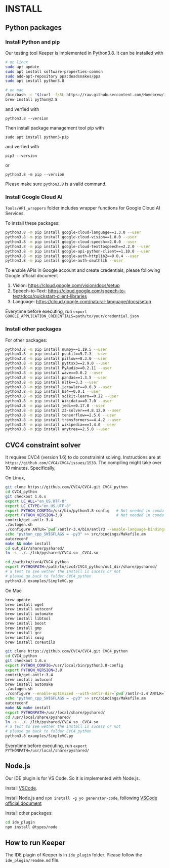 # INSTALL



## Python packages

### Install Python and pip

Our testing tool Keeper is implemented in Python3.8. It can be installed with

```bash
# on linux
sudo apt update
sudo apt install software-properties-common
sudo add-apt-repository ppa:deadsnakes/ppa
sudo apt install python3.8

# on mac
/bin/bash -c "$(curl -fsSL https://raw.githubusercontent.com/Homebrew/install/HEAD/install.sh)"
brew install python@3.8
```

and verfied with

```
python3.8 --version
```

Then install package management tool pip with

```
sudo apt install python3-pip
```

and verfied with

```
pip3 --version
```

or

```
python3.8 -m pip --version
```

Please make sure `python3.8` is a valid command.


### Install Google Cloud AI

`Tools/API_wrappers` folder includes wrapper functions for Google Cloud AI Services.

To install these packages:

```bash
python3.8 -m pip install google-cloud-language==1.3.0 --user
python3.8 -m pip install google-cloud-vision==1.0.0 --user
python3.8 -m pip install google-cloud-speech==2.0.0 --user
python3.8 -m pip install google-cloud-texttospeech==2.2.0 --user
python3.8 -m pip install google-api-python-client==1.10.0 --user
python3.8 -m pip install google-auth-httplib2==0.0.4 --user
python3.8 -m pip install google-auth-oauthlib --user
```

To enable APIs in Google account and create credentials, please following Google official document

1. Vision: https://cloud.google.com/vision/docs/setup
2. Speech-to-Text: https://cloud.google.com/speech-to-text/docs/quickstart-client-libraries
3. Language: https://cloud.google.com/natural-language/docs/setup

Everytime before executing, run `export GOOGLE_APPLICATION_CREDENTIALS=path/to/your/credential.json`

### Install other packages

For other packages:

```bash
python3.8 -m pip install numpy==1.19.5 --user
python3.8 -m pip install psutil==5.7.3 --user
python3.8 -m pip install pillow==8.3.0 --user
python3.8 -m pip install pyttsx3==2.9.0 --user
python3.8 -m pip install PyAudio==0.2.11 --user
python3.8 -m pip install wave==0.0.2 --user
python3.8 -m pip install pandas==1.3.5 --user
python3.8 -m pip install nltk==3.3 --user
python3.8 -m pip install icrawler==0.6.3 --user
python3.8 -m pip install bs4==0.0.1 --user
python3.8 -m pip install scikit-learn==0.22 --user
python3.8 -m pip install Wikidata==0.7.0 --user
python3.8 -m pip install jedi==0.17.0 --user
python3.8 -m pip install z3-solver==4.8.12.0 --user
python3.8 -m pip install tensorflow==2.5.0 --user
python3.8 -m pip install transformers==4.4.2 --user
python3.8 -m pip install wikipedia===1.4.0 --user
python3.8 -m pip install anytree==2.5.0 --user
```

## CVC4 constraint solver
It requires CVC4 (version 1.6) to do constrainint solving. Instructions are at `https://github.com/CVC4/CVC4/issues/1533`. The compiling might take over 10 minutes. Specifically,

On Linux,
```bash
git clone https://github.com/CVC4/CVC4.git CVC4_python
cd CVC4_python
git checkout 1.6.x
export LC_ALL="en_US.UTF-8"
export LC_CTYPE="en_US.UTF-8"
export PYTHON_CONFIG=/usr/bin/python3.8-config   # Not needed in conda env
export PYTHON_VERSION=3.8                        # Not needed in conda env
contrib/get-antlr-3.4
./autogen.sh
./configure ANTLR=`pwd`/antlr-3.4/bin/antlr3 --enable-language-bindings=python --prefix `pwd`/out_dir
echo "python_cpp_SWIGFLAGS = -py3" >> src/bindings/Makefile.am
autoreconf
make && make install
cd out_dir/share/pyshared/
ln -s ../../lib/pyshared/CVC4.so _CVC4.so

cd /path/to/cvc4/CVC4_python
export PYTHONPATH=/path/to/cvc4/CVC4_python/out_dir/share/pyshared/
# a test to see wether the install is sucess or not
# please go back to folder CVC4_python
python3.8 examples/SimpleVC.py
```


On Mac
```bash
brew update
brew install wget
brew install autoconf
brew install automake
brew install libtool
brew install boost
brew install gmp
brew install gcc
brew install swig
brew install coreutils

git clone https://github.com/CVC4/CVC4.git CVC4_python
cd CVC4_python
git checkout 1.6.x
export PYTHON_CONFIG=/usr/local/bin/python3.8-config
export PYTHON_VERSION=3.8
contrib/get-antlr-3.4
brew install autoconf
brew install automake
./autogen.sh
./configure --enable-optimized --with-antlr-dir=`pwd`/antlr-3.4 ANTLR=`pwd`/antlr-3.4/bin/antlr3 --enable-language-bindings=python
echo "python_cpp_SWIGFLAGS = -py3" >> src/bindings/Makefile.am
autoreconf
make && make install
export PYTHONPATH=/usr/local/share/pyshared/
cd /usr/local/share/pyshared/
ln -s ../../lib/pyshared/CVC4.so _CVC4.so
# a test to see wether the install is sucess or not
# please go back to folder CVC4_python
python3.8 examples/SimpleVC.py
```

Everytime before executing, run `export PYTHONPATH=/usr/local/share/pyshared/`


## Node.js
Our IDE plugin is for VS Code. So it is implemented with Node.js.

Install [VSCode](https://code.visualstudio.com).

Install Node.js and `npm install -g yo generator-code`, following [VSCode official document](https://code.visualstudio.com/api/get-started/your-first-extension)

Install other packages:

```bash
cd ide_plugin
npm install @types/node
```


## How to run Keeper

The IDE plugin of Keeper is in `ide_plugin` folder. Please follow the `ide_plugin/readme.md` file.